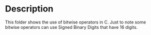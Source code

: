# Description

This folder shows the use of bitwise operators in C. Just to note some bitwise operators can use Signed Binary Digits that have 16 digits.


